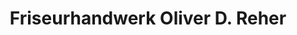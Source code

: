 ---
title: "Friseurhandwerk Oliver D. Reher"
url: /hamburg/friseurhandwerk-oliver-d-reher/
shop: Friseur
---